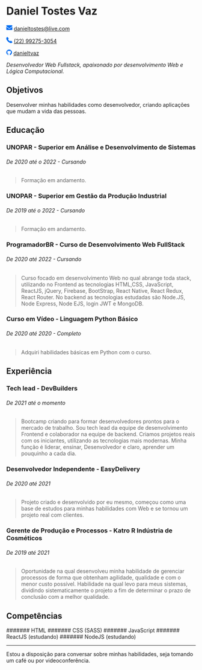 # Daniel Tostes Vaz

![mail](./img/mail.png) [danieltostes@live.com ]()

![phone](./img/phone.png) [(22) 99275-3054](https://www.linkedin.com/in/danieltvaz/)

![github](./img/github.png) [danieltvaz](https://github.com/danieltvaz)

_Desenvolvedor Web Fullstack, apaixonado por desenvolvimento Web e Lógica Computacional._

## Objetivos

 Desenvolver minhas habilidades como desenvolvedor, criando aplicações que mudam a vida das pessoas. 

## Educação

### UNOPAR - Superior em Análise e Desenvolvimento de Sistemas

###### _De 2020 até o 2022 - Cursando_

> Formação em andamento.

### UNOPAR - Superior em Gestão da Produção Industrial

###### _De 2019 até o 2022 - Cursando_

> Formação em andamento.

### ProgramadorBR - Curso de Desenvolvimento Web FullStack

###### _De 2020 até 2022 - Cursando_

> Curso focado em desenvolvimento Web no qual abrange toda stack, utilizando no Frontend as tecnologias HTML,CSS, JavaScript, ReactJS, jQuery, Firebase, BootStrap, React Native, React Redux, React Router. No backend as tecnologias estudadas são Node.JS, Node Express, Node EJS, login JWT e MongoDB.

### Curso em Vídeo - Linguagem Python Básico

###### _De 2020 até 2020 - Completo_

> Adquiri habilidades básicas em Python com o curso.

## Experiência

### Tech lead - DevBuilders

###### _De 2021 até o momento_

> Bootcamp criando para formar desenvolvedores prontos para o mercado de trabalho. Sou tech lead da equipe de desenvolvimento Frontend e colaborador na equipe de backend. Criamos projetos reais com os iniciantes, utilizando as tecnologias mais modernas. Minha função é liderar, ensinar, Desenvolvedor e claro, aprender um pouquinho a cada dia. 

### Desenvolvedor Independente - EasyDelivery

###### _De 2020 até 2021_

> Projeto criado e desenvolvido por eu mesmo, começou como uma base de estudos para minhas habilidades com Web e se tornou um projeto real com clientes. 

### Gerente de Produção e Processos - Katro R Indústria de Cosméticos

###### _De 2019 até 2021_

> Oportunidade na qual desenvolveu minha habilidade de gerenciar processos de forma que obtenham agilidade, qualidade e com o menor custo possível. Habilidade na qual levo para meus sistemas, dividindo sistematicamente o projeto a fim de determinar o prazo de conclusão com a melhor qualidade.

## Competências

####### HTML
####### CSS (SASS)
####### JavaScript
####### ReactJS (estudando)
####### NodeJS (estudando)

---

Estou a disposição para conversar sobre minhas habilidades, seja tomando um café ou por videoconferência.
